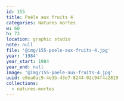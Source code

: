 ```yaml
---
id: 155
title: Poéle aux fruits 4
categories: Natures mortes
w: 60
h: 73
location: graphic studio
note: null
file: '@img/155-poele-aux-fruits-4.jpg'
year: '1984'
year_start: 1984
year_end: null
image: '@img/155-poele-aux-fruits-4.jpg'
uuid: e0ea0ac9-4e3b-43e7-8244-02c94f4a2819
collections:
  - natures-mortes
---
```


